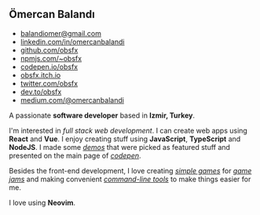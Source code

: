 ## Ömercan Balandı

- [balandiomer@gmail.com](mailto:balandiomer@gmail.com)
- [linkedin.com/in/omercanbalandi](https://www.linkedin.com/in/omercanbalandi/)
- [github.com/obsfx](https://github.com/obsfx)
- [npmjs.com/~obsfx](https://www.npmjs.com/~obsfx)
- [codepen.io/obsfx](https://codepen.io/obsfx)
- [obsfx.itch.io](https://obsfx.itch.io/)
- [twitter.com/obsfx](https://twitter.com/obsfx)
- [dev.to/obsfx](https://dev.to/obsfx)
- [medium.com/@omercanbalandi](https://medium.com/@omercanbalandi)

A passionate **software developer** based in **Izmir, Turkey**.

I'm interested in *full stack web development*. I can create web apps using **React** and **Vue**. I enjoy creating stuff using **JavaScript**, **TypeScript** and **NodeJS**. I made some [*demos*](https://codepen.io/obsfx/full/zYYGowP) that were picked as featured stuff and presented on the main page of [*codepen*](https://codepen.io/obsfx). 

Besides the front-end development, I love creating [*simple games*](https://obsfx.itch.io/medieval-express) for [*game jams*](https://ldjam.com/users/omercanbalandi/games) and making convenient [*command-line tools*](https://github.com/obsfx/libgen-downloader) to make things easier for me.

I love using **Neovim**.
